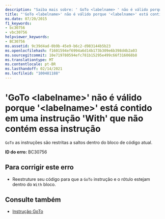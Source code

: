 ```yaml
---
description: "Saiba mais sobre: ' GoTo <labelname> ' não é válido porque ' <labelname> ' está dentro de uma instrução ' with ' que não contém esta instrução"
title: "'GoTo <labelname>' não é válido porque '<labelname>' está contido em uma instrução 'With' que não contém essa instrução"
ms.date: 07/20/2015
f1_keywords:
- bc30756
- vbc30756
helpviewer_keywords:
- BC30756
ms.assetid: 9c39d4ad-0b9b-45e9-b6c2-d983144b5b23
ms.openlocfilehash: f1601594ef6994a6d14b173b309e6b398d4b2a03
ms.sourcegitcommit: 10e719780594efc781b15295e499c66f316068b8
ms.translationtype: MT
ms.contentlocale: pt-BR
ms.lasthandoff: 02/14/2021
ms.locfileid: "100481188"
---
```

# <a name="goto-labelname-is-not-valid-because-labelname-is-inside-a-with-statement-that-does-not-contain-this-statement"></a>'GoTo \<labelname>' não é válido porque '\<labelname>' está contido em uma instrução 'With' que não contém essa instrução

`GoTo` as instruções são restritas a saltos dentro do bloco de código atual.  
  
 **ID do erro:** BC30756  
  
## <a name="to-correct-this-error"></a>Para corrigir este erro  
  
- Reestruture seu código para que a `GoTo` instrução e o rótulo estejam dentro do `With` bloco.  
  
## <a name="see-also"></a>Consulte também

- [Instrução GoTo](../language-reference/statements/goto-statement.md)
